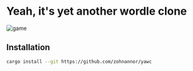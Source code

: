 # Yeah, it's yet another wordle clone

![game](2022-02-20-15-45-36.png)

## Installation

```bash
cargo install --git https://github.com/zohnannor/yawc
```
